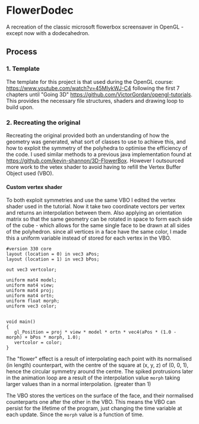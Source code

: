 # FlowerDodec

A recreation of the classic microsoft flowerbox screensaver in OpenGL - except now with a dodecahedron.

## Process

### 1. Template

The template for this project is that used during the OpenGL course: https://www.youtube.com/watch?v=45MIykWJ-C4 following the first 7 chapters until "Going 3D" https://github.com/VictorGordan/opengl-tutorials. This provides the necessary file structures, shaders and drawing loop to build upon.

### 2. Recreating the original

Recreating the original provided both an understanding of how the geometry was generated, what sort of classes to use to achieve this, and how to exploit the symmetry of the polyhedra to optimise the efficiency of the code. I used similar methods to a previous java implementation found at https://github.com/kevin-shannon/3D-FlowerBox. However I outsourced more work to the vetex shader to avoid having to refill the Vertex Buffer Object used (VBO).

#### Custom vertex shader

To both exploit symmetries and use the same VBO I edited the vertex shader used in the tutorial. Now it take two coordinate vectors per vertex and returns an interpolation between them. Also applying an orientation matrix so that the same geometry can be rotated in space to form each side of the cube - which allows for the same single face to be drawn at all sides of the polyhedron. since all vertices in a face have the same color, I made this a uniform variable instead of stored for each vertex in the VBO.

```
#version 330 core
layout (location = 0) in vec3 aPos;
layout (location = 1) in vec3 bPos;

out vec3 vertcolor;

uniform mat4 model;
uniform mat4 view;
uniform mat4 proj;
uniform mat4 ortn;
uniform float morph;
uniform vec3 color;


void main()
{
   gl_Position = proj * view * model * ortn * vec4(aPos * (1.0 - morph) + bPos * morph, 1.0);
   vertcolor = color;
}
```

The "flower" effect is a result of interpolating each point with its normalised (in length) counterpart, with the centre of the square at (x, y, z) of (0, 0, 1), hence the circular symmetry around the centre. The spiked protrusions later in the animation loop are a result of the interpolation value `morph` taking larger values than in a normal interpolation. (greater than 1)

The VBO stores the vertices on the surface of the face, and their normalised counterparts one after the other in the VBO. This means the VBO can persist for the lifetime of the program, just changing the time variable at each update. Since the `morph` value is a function of time.
